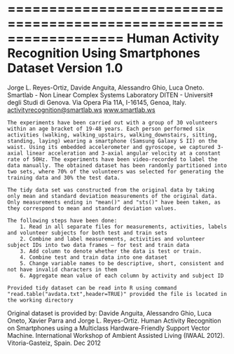 ==================================================================
Human Activity Recognition Using Smartphones Dataset
Version 1.0
==================================================================
Jorge L. Reyes-Ortiz, Davide Anguita, Alessandro Ghio, Luca Oneto.
Smartlab - Non Linear Complex Systems Laboratory
DITEN - Universit‡ degli Studi di Genova.
Via Opera Pia 11A, I-16145, Genoa, Italy.
activityrecognition@smartlab.ws
www.smartlab.ws

    The experiments have been carried out with a group of 30 volunteers within an age bracket of 19-48 years. Each person performed six activities (walking, walking_upstairs, walking_downstairs, sitting, standing, laying) wearing a smartphone (Samsung Galaxy S II) on the waist. Using its embedded accelerometer and gyroscope, we captured 3-axial linear acceleration and 3-axial angular velocity at a constant rate of 50Hz. The experiments have been video-recorded to label the data manually. The obtained dataset has been randomly partitioned into two sets, where 70% of the volunteers was selected for generating the training data and 30% the test data. 

    The tidy data set was constructed from the original data by taking only mean and standard deviation measurements of the original data. Only measurements ending in "mean()" and "sts()" have been taken, as they correspond to mean and standard deviation values.
    
    The following steps have been done:
        1. Read in all separate files for measurements, activities, labels and volunteer subjects for both test and train sets
        2. Combine and label measurements, activities and volunteer subject IDs into two data frames — for test and train data
        3. Add column to denote whether the data is test or train.
        4. Combine test and train data into one dataset
        5. Change variable names to be descriptive, short, consistent and not have invalid characters in them
        6. Aggregate mean value of each column by activity and subject ID
        
    Provided tidy dataset can be read into R using command "read.table("avdata.txt",header=TRUE)" provided the file is located in the working directory
        
Original dataset is provided by:
Davide Anguita, Alessandro Ghio, Luca Oneto, Xavier Parra and Jorge L. Reyes-Ortiz. Human Activity Recognition on Smartphones using a Multiclass Hardware-Friendly Support Vector Machine. International Workshop of Ambient Assisted Living (IWAAL 2012). Vitoria-Gasteiz, Spain. Dec 2012